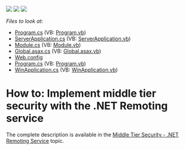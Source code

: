 <!-- default badges list -->
![](https://img.shields.io/endpoint?url=https://codecentral.devexpress.com/api/v1/VersionRange/128591530/21.2.8%2B)
[![](https://img.shields.io/badge/Open_in_DevExpress_Support_Center-FF7200?style=flat-square&logo=DevExpress&logoColor=white)](https://supportcenter.devexpress.com/ticket/details/E4035)
[![](https://img.shields.io/badge/📖_How_to_use_DevExpress_Examples-e9f6fc?style=flat-square)](https://docs.devexpress.com/GeneralInformation/403183)
<!-- default badges end -->
<!-- default file list -->
*Files to look at*:

* [Program.cs](./CS/ConsoleApplicationServer/Program.cs) (VB: [Program.vb](./VB/ConsoleApplicationServer/Program.vb))
* [ServerApplication.cs](./CS/ConsoleApplicationServer/ServerApplication.cs) (VB: [ServerApplication.vb](./VB/ConsoleApplicationServer/ServerApplication.vb))
* [Module.cs](./CS/SecuritySystemExample.Module/Module.cs) (VB: [Module.vb](./VB/SecuritySystemExample.Module/Module.vb))
* [Global.asax.cs](./CS/SecuritySystemExample.Web/Global.asax.cs) (VB: [Global.asax.vb](./VB/SecuritySystemExample.Web/Global.asax.vb))
* [Web.config](./CS/SecuritySystemExample.Web/Web.config)
* [Program.cs](./CS/SecuritySystemExample.Win/Program.cs) (VB: [Program.vb](./VB/SecuritySystemExample.Win/Program.vb))
* [WinApplication.cs](./CS/SecuritySystemExample.Win/WinApplication.cs) (VB: [WinApplication.vb](./VB/SecuritySystemExample.Win/WinApplication.vb))
<!-- default file list end -->
# How to: Implement middle tier security with the .NET Remoting service


<p>The complete description is available in the <a href="http://documentation.devexpress.com/#xaf/CustomDocument3438"><u>Middle Tier Security - .NET Remoting Service</u></a> topic.</p><br />


<br/>


